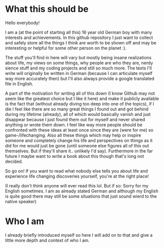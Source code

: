 <h1>What this should be</h1>

Hello everybody!

I am a (at the point of starting all this) 16 year old German boy with many interests and achievements. In this github repository I just want to collect and safely store all the things I think are worth to be shown off and may be interesting or helpful for some other person on the planet :).

The stuff you'll find in here will vary but mostly being insane realizations about life, my views on some things, why people are who they are, nerdy sience stuff and my coding projects and still so much more. The texts I'll write will originally be written in German (because I can articulate myself way more accurately then) but I'll also always provide a google translated file in English.

A part of the motivation for writing all of this down (I know Github may not seem like the greatest choice but I like it here) and make it publicly available is the fact that (without already diving too deep into one of the topics), if I die I feel like there are so many great things I found out and got behind during my lifetime (already), all of which would basically vanish and just disappear because I just found them out for myself and never shared anything or wrote them down. I feel like way more people should be confronted with these ideas at least once since they are (were for me) so game-/lifechanging. Also all these things which may help or inspire someone and completely change his life and perspectives on things as it did for me would just be gone (until someone else figures all of this out themselves. But if they'll share it.. unlikely I'd say). Furthermore in the far future I maybe want to write a book about this though that's long not decided.

So go on! If you want to read what nobody else tells you about life and experience life changing discoveries yourself, you're at the right place!


(I really don't think anyone will ever read this lol. But if so: Sorry for my English sometimes. I am as already stated German and although my English is quite good there may still be some situations that just sound wierd to the native speaker)


<h1>Who I am</h1>
I already briefly introduced myself so here I will add on to that and give a little more depth and context of who I am.
